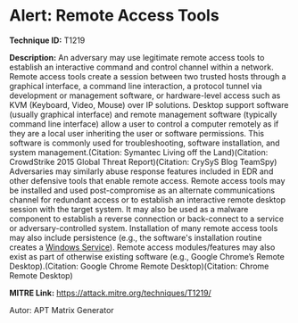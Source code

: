 # Alert: Remote Access Tools

**Technique ID:** T1219

**Description:** An adversary may use legitimate remote access tools to establish an interactive command and control channel within a network. Remote access tools create a session between two trusted hosts through a graphical interface, a command line interaction, a protocol tunnel via development or management software, or hardware-level access such as KVM (Keyboard, Video, Mouse) over IP solutions. Desktop support software (usually graphical interface) and remote management software (typically command line interface) allow a user to control a computer remotely as if they are a local user inheriting the user or software permissions. This software is commonly used for troubleshooting, software installation, and system management.(Citation: Symantec Living off the Land)(Citation: CrowdStrike 2015 Global Threat Report)(Citation: CrySyS Blog TeamSpy) Adversaries may similarly abuse response features included in EDR and other defensive tools that enable remote access.  Remote access tools may be installed and used post-compromise as an alternate communications channel for redundant access or to establish an interactive remote desktop session with the target system. It may also be used as a malware component to establish a reverse connection or back-connect to a service or adversary-controlled system.  Installation of many remote access tools may also include persistence (e.g., the software's installation routine creates a [Windows Service](https://attack.mitre.org/techniques/T1543/003)). Remote access modules/features may also exist as part of otherwise existing software (e.g., Google Chrome’s Remote Desktop).(Citation: Google Chrome Remote Desktop)(Citation: Chrome Remote Desktop)

**MITRE Link:** https://attack.mitre.org/techniques/T1219/

Autor: APT Matrix Generator

<!--
Tactics: 
Technique ID: T1219
Status: Pending
-->
